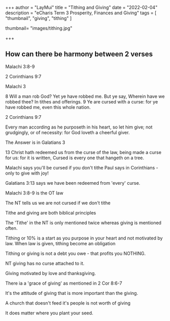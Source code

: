 +++
author = "LayMui"
title = "Tithing and Giving"
date = "2022-02-04"
description = "eCharis Term 3 Prosperity, Finances and Giving"
tags = [
   "thumbnail", "giving", "tithing"
]

thumbnail= "images/tithing.jpg"

+++

## How can there be harmony between 2 verses

Malachi 3:8-9

2 Corinthians 9:7

Malachi 3

8 Will a man rob God? Yet ye have robbed me. But ye say, Wherein have we robbed thee? In tithes and offerings.
9 Ye are cursed with a curse: for ye have robbed me, even this whole nation.

2 Corinthians 9:7

Every man according as he purposeth in his heart, so let him give; not grudgingly, or of necessity: for God loveth a cheerful giver.

The Answer is in Galatians 3

13 Christ hath redeemed us from the curse of the law, being made a curse for us: for it is written, Cursed is every one that hangeth on a tree.

Malachi says you'll be cursed if you don't tithe
Paul says in Corinthians - only to give with joy!

Galatians 3:13 says we have been redeemed from 'every' curse.

Malachi 3:8-9 is the OT law

The NT tells us we are not cursed if we don't tithe

Tithe and giving are both biblical principles

The 'Tithe' in the NT is only mentioned twice whereas giving is mentioned often.

Tithing or 10% is a start as you purpose in your heart and not motivated by law.
When law is given, tithing become an obligation

Tithing or giving is not a debt you owe - that profits you NOTHING.

NT giving has no curse attached to it.

Giving motivated by love and thanksgiving.

There ia a 'grace of giving' as mentioned in 2 Cor 8:6-7

It's the attitude of giving that is more important than the giving.

A church that doesn't feed it's people is not worth of giving

It does matter where you plant your seed.

